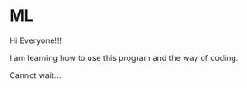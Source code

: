 # ML 

Hi Everyone!!!

I am learning how to use this program and the way of coding. 

Cannot wait...
